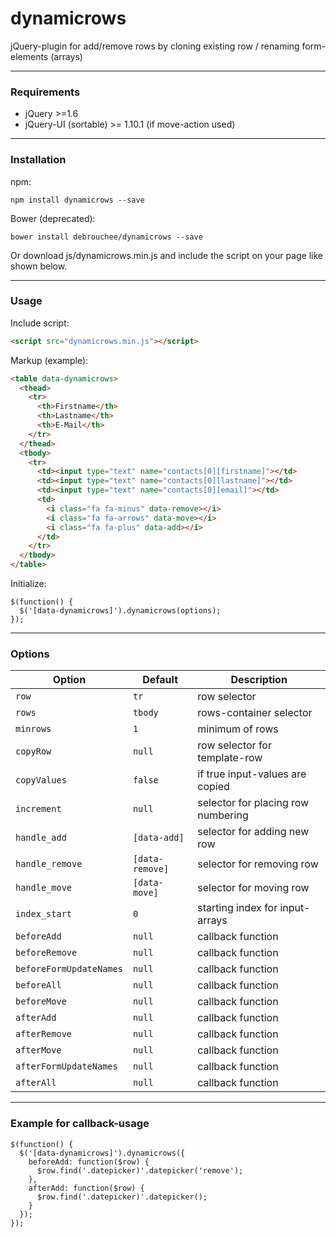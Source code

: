 # dynamicrows
jQuery-plugin for add/remove rows by cloning existing row / renaming form-elements (arrays)

***

### Requirements

* jQuery >=1.6
* jQuery-UI (sortable) >= 1.10.1 (if move-action used)

***

### Installation

npm:

```
npm install dynamicrows --save
```

Bower (deprecated):

```
bower install debrouchee/dynamicrows --save
```

Or download js/dynamicrows.min.js and include the script on your page like shown below.

***

### Usage

Include script:

```html
<script src="dynamicrows.min.js"></script>
```

Markup (example):

```html
<table data-dynamicrows>
  <thead>
    <tr>
      <th>Firstname</th>
      <th>Lastname</th>
      <th>E-Mail</th>
    </tr>
  </thead>
  <tbody>
    <tr>
      <td><input type="text" name="contacts[0][firstname]"></td>
      <td><input type="text" name="contacts[0][lastname]"></td>
      <td><input type="text" name="contacts[0][email]"></td>
      <td>
        <i class="fa fa-minus" data-remove></i>
        <i class="fa fa-arrows" data-move></i>
        <i class="fa fa-plus" data-add></i>
      </td>
    </tr>
  </tbody>
</table>
```

Initialize:

```javacript
$(function() {
  $('[data-dynamicrows]').dynamicrows(options);
});
```

***

### Options

Option                  | Default          | Description
------------------------|------------------|-----------------------------------
`row`                   | `tr`             | row selector
`rows`                  | `tbody`          | rows-container selector
`minrows`               | `1`              | minimum of rows
`copyRow`               | `null`           | row selector for template-row
`copyValues`            | `false`          | if true input-values are copied
`increment`             | `null`           | selector for placing row numbering
`handle_add`            | `[data-add]`     | selector for adding new row
`handle_remove`         | `[data-remove]`  | selector for removing row
`handle_move`           | `[data-move]`    | selector for moving row
`index_start`           | `0`              | starting index for input-arrays
`beforeAdd`             | `null`           | callback function
`beforeRemove`          | `null`           | callback function
`beforeFormUpdateNames` | `null`           | callback function
`beforeAll`             | `null`           | callback function
`beforeMove`            | `null`           | callback function
`afterAdd`              | `null`           | callback function
`afterRemove`           | `null`           | callback function
`afterMove`             | `null`           | callback function
`afterFormUpdateNames`  | `null`           | callback function
`afterAll`              | `null`           | callback function

***

### Example for callback-usage

```javacript
$(function() {
  $('[data-dynamicrows]').dynamicrows({
    beforeAdd: function($row) {
      $row.find('.datepicker)'.datepicker('remove');
    },
    afterAdd: function($row) {
      $row.find('.datepicker)'.datepicker();
    }
  });
});
```